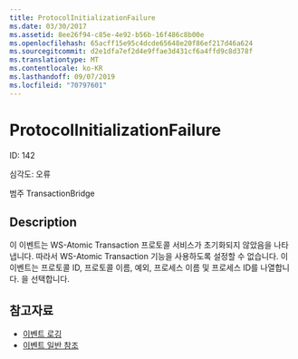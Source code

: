 ```yaml
---
title: ProtocolInitializationFailure
ms.date: 03/30/2017
ms.assetid: 8ee26f94-c85e-4e92-b56b-16f486c8b00e
ms.openlocfilehash: 65acff15e95c4dcde65648e20f86ef217d46a624
ms.sourcegitcommit: d2e1dfa7ef2d4e9ffae3d431cf6a4ffd9c8d378f
ms.translationtype: MT
ms.contentlocale: ko-KR
ms.lasthandoff: 09/07/2019
ms.locfileid: "70797601"
---
```

# <a name="protocolinitializationfailure"></a>ProtocolInitializationFailure
ID: 142  
  
 심각도: 오류  
  
 범주 TransactionBridge  
  
## <a name="description"></a>Description  
 이 이벤트는 WS-Atomic Transaction 프로토콜 서비스가 초기화되지 않았음을 나타냅니다. 따라서 WS-Atomic Transaction 기능을 사용하도록 설정할 수 없습니다. 이 이벤트는 프로토콜 ID, 프로토콜 이름, 예외, 프로세스 이름 및 프로세스 ID를 나열합니다. 을 선택합니다.  
  
## <a name="see-also"></a>참고자료

- [이벤트 로깅](index.md)
- [이벤트 일반 참조](events-general-reference.md)
